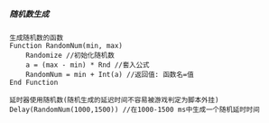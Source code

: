 ##### 随机数生成
    生成随机数的函数
    Function RandomNum(min, max)
	    Randomize //初始化随机数
	    a = (max - min) * Rnd //套入公式
	    RandomNum = min + Int(a) //返回值: 函数名=值
    End Function

    延时器使用随机数(随机生成的延迟时间不容易被游戏判定为脚本外挂)
    Delay(RandomNum(1000,1500)) //在1000-1500 ms中生成一个随机延时时间

    




